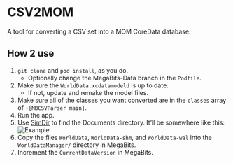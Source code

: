 # CSV2MOM
A tool for converting a CSV set into a MOM CoreData database.

## How 2 use
1. `git clone` and `pod install`, as you do.
    - Optionally change the MegaBits-Data branch in the `Podfile`.
2. Make sure the `WorldData.xcdatamodeld` is up to date.
    - If not, update and remake the model files.
3. Make sure all of the classes you want converted are in the `classes` array of `+[MBCSVParser main]`.
4. Run the app.
5. Use [SimDir](https://github.com/somegeekintn/SimDirs) to find the Documents directory. It’ll be somewhere like this: ![Example](http://i.imgur.com/Z0qkqa7.png)
6. Copy the files `WorldData`, `WorldData-shm`, and `WorldData-wal` into the `WorldDataManager/` directory in MegaBits.
7. Increment the `CurrentDataVersion` in MegaBits.